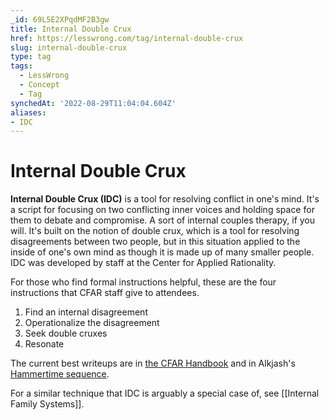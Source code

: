 ```yaml
---
_id: 69L5E2XPqdMF2B3gw
title: Internal Double Crux
href: https://lesswrong.com/tag/internal-double-crux
slug: internal-double-crux
type: tag
tags:
  - LessWrong
  - Concept
  - Tag
synchedAt: '2022-08-29T11:04:04.604Z'
aliases:
- IDC
---
```


# Internal Double Crux

**Internal Double Crux (IDC)** is a tool for resolving conflict in one's mind. It's a script for focusing on two conflicting inner voices and holding space for them to debate and compromise. A sort of internal couples therapy, if you will. It's built on the notion of double crux, which is a tool for resolving disagreements between two people, but in this situation applied to the inside of one's own mind as though it is made up of many smaller people. IDC was developed by staff at the Center for Applied Rationality.

For those who find formal instructions helpful, these are the four instructions that CFAR staff give to attendees.

1. Find an internal disagreement
2. Operationalize the disagreement
3. Seek double cruxes
4. Resonate

The current best writeups are in [the CFAR Handbook](https://www.lesswrong.com/posts/Z9cbwuevS9cqaR96h/cfar-participant-handbook-now-available-to-all) and in Alkjash's [Hammertime sequence](https://www.lesswrong.com/posts/mQmx4kQQtHeBip9ZC/internal-double-crux).

For a similar technique that IDC is arguably a special case of, see [[Internal Family Systems]].
